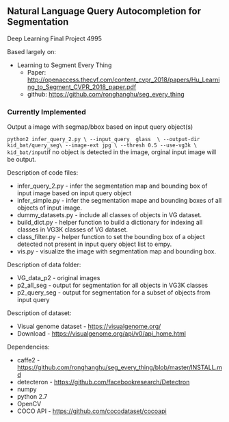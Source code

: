 Natural Language Query Autocompletion for Segmentation
-----

Deep Learning Final Project 4995

Based largely on:
    
   - Learning to Segment Every Thing
       * Paper: http://openaccess.thecvf.com/content_cvpr_2018/papers/Hu_Learning_to_Segment_CVPR_2018_paper.pdf
       * github: https://github.com/ronghanghu/seg_every_thing
       




### Currently Implemented

Output a image with segmap/bbox based on input query object(s)

`
python2 infer_query_2.py \
    --input_query  glass  \
    --output-dir kid_bat/query_seg\
    --image-ext jpg \
    --thresh 0.5 --use-vg3k \
    kid_bat/input
`if no object is detected in the image, orginal input image will be output.



Description of code files:
* infer_query_2.py - infer the segmentation map and bounding box of input image based on input query object
* infer_simple.py - infer the segmentation mape and bounding boxes of all objects of input image.
* dummy_datasets.py - include all classes of objects in VG dataset.
* build_dict.py - helper function to build a dictionary for indexing all classes in VG3K classes of VG dataset.
* class_filter.py - helper function to set the bounding box of a object detected not present in input query object list to empy.
* vis.py - visualize the image with segmentation map and bounding box.

Description of data folder:
* VG_data_p2 - original images
* p2_all_seg - output for segmentation for all objects in VG3K classes
* p2_query_seg - output for segmentation for a subset of objects from input query

Description of dataset:
* Visual genome dataset - https://visualgenome.org/
* Download - https://visualgenome.org/api/v0/api_home.html

Dependencies:
* caffe2 - https://github.com/ronghanghu/seg_every_thing/blob/master/INSTALL.md
* detecteron - https://github.com/facebookresearch/Detectron
* numpy
* python 2.7
* OpenCV
* COCO API - https://github.com/cocodataset/cocoapi


